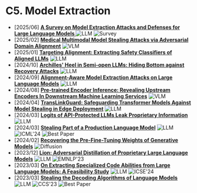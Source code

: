 # C5. Model Extraction
- [2025/06] **[A Survey on Model Extraction Attacks and Defenses for Large Language Models ](https://arxiv.org/abs/2506.22521)** ![LLM](https://img.shields.io/badge/LLM-589cf4) ![Survey](https://img.shields.io/badge/Survey-87b800)
- [2025/02] **[Medical Multimodal Model Stealing Attacks via Adversarial Domain Alignment](https://arxiv.org/abs/2502.02438)** ![VLM](https://img.shields.io/badge/VLM-c7688b)
- [2025/01] **[Targeting Alignment: Extracting Safety Classifiers of Aligned LLMs](https://arxiv.org/abs/2501.16534)** ![LLM](https://img.shields.io/badge/LLM-589cf4)
- [2024/10] **[Archilles' Heel in Semi-open LLMs: Hiding Bottom against Recovery Attacks](https://arxiv.org/abs/2410.11182)** ![LLM](https://img.shields.io/badge/LLM-589cf4)
- [2024/09] **[Alignment-Aware Model Extraction Attacks on Large Language Models](https://arxiv.org/abs/2409.02718)** ![LLM](https://img.shields.io/badge/LLM-589cf4)
- [2024/08] **[Pre-trained Encoder Inference: Revealing Upstream Encoders In Downstream Machine Learning Services](https://arxiv.org/abs/2408.02814)** ![VLM](https://img.shields.io/badge/VLM-c7688b)
- [2024/04] **[TransLinkGuard: Safeguarding Transformer Models Against Model Stealing in Edge Deployment](https://arxiv.org/abs/2404.11121)** ![LLM](https://img.shields.io/badge/LLM-589cf4)
- [2024/03] **[Logits of API-Protected LLMs Leak Proprietary Information](https://arxiv.org/abs/2403.09539)** ![LLM](https://img.shields.io/badge/LLM-589cf4)
- [2024/03] **[Stealing Part of a Production Language Model](https://arxiv.org/abs/2403.06634)** ![LLM](https://img.shields.io/badge/LLM-589cf4) ![ICML'24](https://img.shields.io/badge/ICML'24-f1b800) ![Best Paper](https://img.shields.io/badge/Best_paper-ff0000)
- [2024/02] **[Recovering the Pre-Fine-Tuning Weights of Generative Models](https://arxiv.org/abs/2402.10208)** ![Diffusion](https://img.shields.io/badge/Diffusion-a99cf4)
- [2023/12] **[Lion: Adversarial Distillation of Proprietary Large Language Models](https://aclanthology.org/2023.emnlp-main.189/)** ![LLM](https://img.shields.io/badge/LLM-589cf4) ![EMNLP'23](https://img.shields.io/badge/EMNLP'23-f1b800)
- [2023/03] **[On Extracting Specialized Code Abilities from Large Language Models: A Feasibility Study](https://arxiv.org/abs/2303.03012)** ![LLM](https://img.shields.io/badge/LLM-589cf4) ![ICSE'24](https://img.shields.io/badge/ICSE'24-f1b800)
- [2023/03] **[Stealing the Decoding Algorithms of Language Models](https://arxiv.org/abs/2303.04729)** ![LLM](https://img.shields.io/badge/LLM-589cf4) ![CCS'23](https://img.shields.io/badge/CCS'23-f1b800) ![Best Paper](https://img.shields.io/badge/Best_paper-ff0000)
